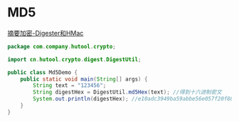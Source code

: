 # MD5

[摘要加密-Digester和HMac](https://www.hutool.cn/docs/#/crypto/%E6%91%98%E8%A6%81%E5%8A%A0%E5%AF%86-Digester%E5%92%8CHMac)

```java
package com.company.hutool.crypto;

import cn.hutool.crypto.digest.DigestUtil;

public class Md5Demo {
    public static void main(String[] args) {
        String text = "123456";
        String digestHex = DigestUtil.md5Hex(text); //得到十六进制密文
        System.out.println(digestHex); //e10adc3949ba59abbe56e057f20f883e
    }
}
```